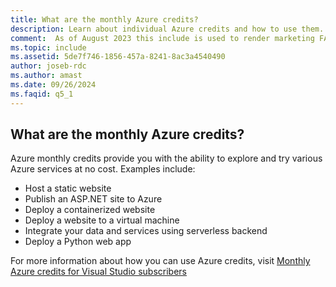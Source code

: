 ```yaml
---
title: What are the monthly Azure credits?
description: Learn about individual Azure credits and how to use them. 
comment:  As of August 2023 this include is used to render marketing FAQ content for VS Subscriptions in the following portals - VSCom, Manage, and My portals. It was not used for learn.microsoft.com content at that time.  SMEs are Evan Windom and Larissa Crawford of Red Door Collaborative and Sharvari Dighe.
ms.topic: include
ms.assetid: 5de7f746-1856-457a-8241-8ac3a4540490
author: joseb-rdc
ms.author: amast
ms.date: 09/26/2024
ms.faqid: q5_1
---
```


## What are the monthly Azure credits?

Azure monthly credits provide you with the ability to explore and try various Azure services at no cost.  Examples include: 
+ Host a static website
+ Publish an ASP.NET site to Azure
+ Deploy a containerized website
+ Deploy a website to a virtual machine
+ Integrate your data and services using serverless backend
+ Deploy a Python web app

For more information about how you can use Azure credits, visit [Monthly Azure credits for Visual Studio subscribers](https://azure.microsoft.com/pricing/member-offers/credit-for-visual-studio-subscribers/)

